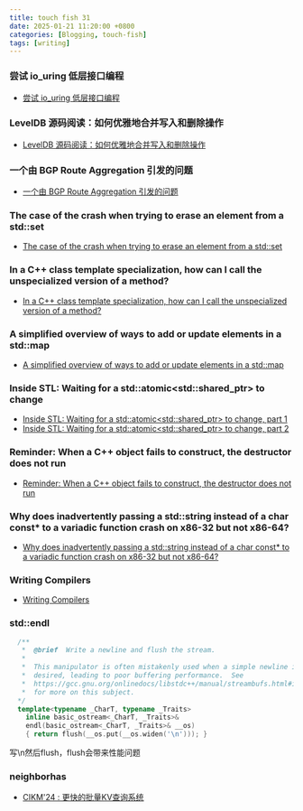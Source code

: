 ```yaml
---
title: touch fish 31
date: 2025-01-21 11:20:00 +0800
categories: [Blogging, touch-fish]
tags: [writing]
---
```


### 尝试 io_uring 低层接口编程

+ [尝试 io_uring 低层接口编程](https://www.bluepuni.com/archives/io-uring-low-level-programming/)

### LevelDB 源码阅读：如何优雅地合并写入和删除操作

+ [LevelDB 源码阅读：如何优雅地合并写入和删除操作](https://selfboot.cn/2025/01/13/leveldb_source_write_batch/)

### 一个由 BGP Route Aggregation 引发的问题

+ [一个由 BGP Route Aggregation 引发的问题](https://www.kawabangga.com/posts/6851)

### The case of the crash when trying to erase an element from a std::set

+ [The case of the crash when trying to erase an element from a std::set](https://devblogs.microsoft.com/oldnewthing/20250117-00/?p=110777)

### In a C++ class template specialization, how can I call the unspecialized version of a method?

+ [In a C++ class template specialization, how can I call the unspecialized version of a method?](https://devblogs.microsoft.com/oldnewthing/20250116-00/?p=110773)

### A simplified overview of ways to add or update elements in a std::map

+ [A simplified overview of ways to add or update elements in a std::map](https://devblogs.microsoft.com/oldnewthing/20250113-00/?p=110757)

### Inside STL: Waiting for a std::atomic<std::shared_ptr<T>> to change

+ [Inside STL: Waiting for a std::atomic<std::shared_ptr<T>> to change, part 1](https://devblogs.microsoft.com/oldnewthing/20250108-00/?p=110732)
+ [Inside STL: Waiting for a std::atomic<std::shared_ptr<T>> to change, part 2](https://devblogs.microsoft.com/oldnewthing/20250109-00/?p=110738)

### Reminder: When a C++ object fails to construct, the destructor does not run

+ [Reminder: When a C++ object fails to construct, the destructor does not run](https://devblogs.microsoft.com/oldnewthing/20250120-00/?p=110783)

### Why does inadvertently passing a std::string instead of a char const* to a variadic function crash on x86-32 but not x86-64?

+ [Why does inadvertently passing a std::string instead of a char const* to a variadic function crash on x86-32 but not x86-64?](https://devblogs.microsoft.com/oldnewthing/20250110-00/?p=110744)


### Writing Compilers

+ [Writing Compilers](https://takashiidobe.com/gen/writing-compilers)

### std::endl

```cpp
  /**
   *  @brief  Write a newline and flush the stream.
   *
   *  This manipulator is often mistakenly used when a simple newline is
   *  desired, leading to poor buffering performance.  See
   *  https://gcc.gnu.org/onlinedocs/libstdc++/manual/streambufs.html#io.streambuf.buffering
   *  for more on this subject.
  */
  template<typename _CharT, typename _Traits>
    inline basic_ostream<_CharT, _Traits>&
    endl(basic_ostream<_CharT, _Traits>& __os)
    { return flush(__os.put(__os.widen('\n'))); }

```

写\n然后flush，flush会带来性能问题

### neighborhas

+ [CIKM'24 : 更快的批量KV查询系统](https://mp.weixin.qq.com/s/-XM_wfj_qylu_gK-Fikvqg)

